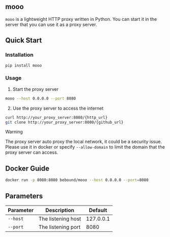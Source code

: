 mooo
---------

`mooo` is a lightweight HTTP proxy written in Python. You can start it in the server that you can use it as a proxy
server.

## Quick Start

### Installation

`pip install mooo`

### Usage

1. Start the proxy server

```bash
mooo --host 0.0.0.0 --port 8080
```

2. Use the proxy server to access the internet

```bash
curl http://your_proxy_server:8080/{http_url}
git clone http://your_proxy_server:8080/{github_url}
```

> [!WARNING]
> The proxy server auto proxy the local network, it could be a security issue.
> Please use it in docker or specify `--allow-domain` to limit the domain that the proxy server can access.

## Docker Guide

```bash
docker run -p 8080:8080 bebound/mooo --host 0.0.0.0 --port=8080
```

## Parameters

| Parameter | Description        | Default   |
|-----------|--------------------|-----------|
| `--host`  | The listening host | 127.0.0.1 |
| `--port`  | The listening port | 8080      |
